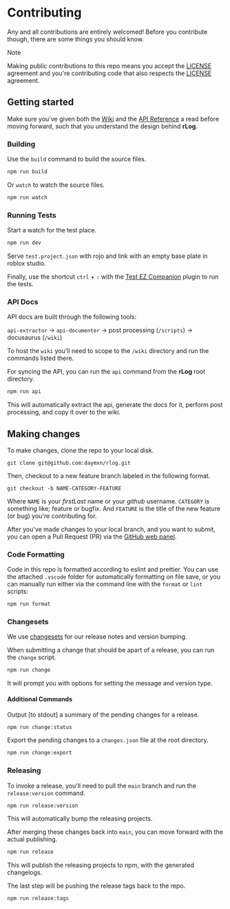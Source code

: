 # Contributing

Any and all contributions are entirely welcomed! Before you contribute though, there are
some things you should know.

> [!NOTE]
> Making public contributions to this repo means you accept the [LICENSE](LICENSE) agreement and you're contributing code that also respects the [LICENSE](LICENSE) agreement.

## Getting started

Make sure you've given both the [Wiki](https://rlog.daymxn.com/docs/category/guides) and the [API Reference](https://rlog.daymxn.com/docs/api) a read before moving forward, such that you understand the design behind **rLog**.

### Building

Use the `build` command to build the source files.

```sh
npm run build
```

Or `watch` to watch the source files.

```sh
npm run watch
```

### Running Tests

Start a watch for the test place.

```sh
npm run dev
```

Serve `test.project.json` with rojo and link with an empty base plate in roblox studio.

Finally, use the shortcut `ctrl` + `:` with the [Test EZ Companion](https://github.com/tacheometry/testez-companion) plugin
to run the tests.

### API Docs

API docs are built through the following tools:

`api-extractor` -> `api-documenter` -> post processing (`/scripts`) -> docusaurus (`/wiki`)

To host the `wiki` you'll need to scope to the `/wiki` directory and run the commands listed there.

For syncing the API, you can run the `api` command from the **rLog** root directory.

```sh
npm run api
```

This will automatically extract the api, generate the docs for it, perform post processing, and copy it
over to the wiki.

## Making changes

To make changes, clone the repo to your local disk.

`git clone git@github.com:daymxn/rlog.git`

Then, checkout to a new feature branch labeled in the following format.

`git checkout -b NAME-CATEGORY-FEATURE`

Where `NAME` is your *firstLast* name or your *github* username. `CATEGORY` is something like; feature or bugfix.
And `FEATURE` is the title of the new feature (or bug) you're contributing for.

After you've made changes to your local branch, and you want to submit, you can open a Pull Request (PR)
via the [GitHub web panel](https://github.com/daymxn/rlog/compare).

### Code Formatting

Code in this repo is formatted according to eslint and prettier. You can use the attached `.vscode` folder for automatically formatting on file save, or you can manually run either via the command line with the `format` or `lint` scripts:

```sh
npm run format
```

### Changesets

We use [changesets](https://github.com/changesets/changesets) for our release notes and version bumping.

When submitting a change that should be apart of a release, you
can run the `change` script.

```sh
npm run change
```

It will prompt you with options for setting the message and version type.

#### Additional Commands

Output [to stdout] a summary of the pending changes for a release.

```sh
npm run change:status
```

Export the pending changes to a `changes.json` file at the root directory.

```sh
npm run change:export
```

### Releasing

To invoke a release, you'll need to pull the `main` branch
and run the `release:version` command.

```sh
npm run release:version
```

This will automatically bump the releasing projects.

After merging these changes back into `main`, you can move forward
with the actual publishing.

```sh
npm run release
```

This will publish the releasing projects to npm, with the generated changelogs.

The last step will be pushing the release tags back to the repo.

```sh
npm run release:tags
```
